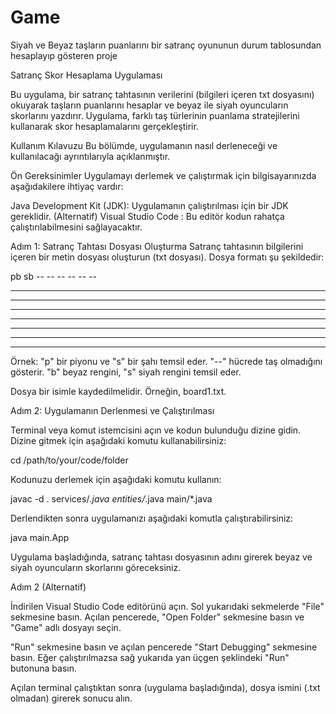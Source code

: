 # Game
Siyah ve Beyaz taşların puanlarını bir satranç oyununun durum tablosundan hesaplayıp gösteren proje

Satranç Skor Hesaplama Uygulaması

Bu uygulama, bir satranç tahtasının verilerini (bilgileri içeren txt dosyasını) okuyarak taşların puanlarını hesaplar ve beyaz ile siyah oyuncuların skorlarını yazdırır. Uygulama, farklı taş türlerinin puanlama stratejilerini kullanarak skor hesaplamalarını gerçekleştirir.

Kullanım Kılavuzu
Bu bölümde, uygulamanın nasıl derleneceği ve kullanılacağı ayrıntılarıyla açıklanmıştır.

Ön Gereksinimler
Uygulamayı derlemek ve çalıştırmak için bilgisayarınızda aşağıdakilere ihtiyaç vardır:

Java Development Kit (JDK): Uygulamanın çalıştırılması için bir JDK gereklidir.
(Alternatif) Visual Studio Code : Bu editör kodun rahatça çalıştırılabilmesini sağlayacaktır.

Adım 1: Satranç Tahtası Dosyası Oluşturma
Satranç tahtasının bilgilerini içeren bir metin dosyası oluşturun (txt dosyası). Dosya formatı şu şekildedir:

pb sb -- -- -- -- -- -- 
-- -- -- -- -- -- -- --
-- -- -- -- -- -- -- --
-- -- -- -- -- -- -- --
-- -- -- -- -- -- -- --
-- -- -- -- -- -- -- --
-- -- -- -- -- -- -- --
-- -- -- -- -- -- -- --

Örnek:
"p" bir piyonu ve "s" bir şahı temsil eder. "--" hücrede taş olmadığını gösterir.
"b" beyaz rengini, "s" siyah rengini temsil eder.

Dosya bir isimle kaydedilmelidir. Örneğin, board1.txt.

Adım 2: Uygulamanın Derlenmesi ve Çalıştırılması

Terminal veya komut istemcisini açın ve kodun bulunduğu dizine gidin. Dizine gitmek için aşağıdaki komutu kullanabilirsiniz:

cd /path/to/your/code/folder

Kodunuzu derlemek için aşağıdaki komutu kullanın:

javac -d . services/*.java entities/*.java main/*.java

Derlendikten sonra uygulamanızı aşağıdaki komutla çalıştırabilirsiniz:

java main.App

Uygulama başladığında, satranç tahtası dosyasının adını girerek beyaz ve siyah oyuncuların skorlarını göreceksiniz.

Adım 2 (Alternatif)

İndirilen Visual Studio Code editörünü açın. Sol yukarıdaki sekmelerde "File" sekmesine basın. Açılan pencerede, "Open Folder" sekmesine basın ve "Game" adlı dosyayı seçin.

"Run" sekmesine basın ve açılan pencerede "Start Debugging" sekmesine basın. Eğer çalıştırılmazsa sağ yukarıda yan üçgen şeklindeki "Run" butonuna basın.

Açılan terminal çalıştıktan sonra (uygulama başladığında), dosya ismini (.txt olmadan) girerek sonucu alın.
